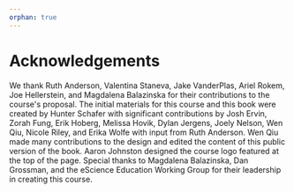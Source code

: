 ```yaml
---
orphan: true
---
```


# Acknowledgements

We thank Ruth Anderson, Valentina Staneva, Jake VanderPlas, Ariel Rokem, Joe Hellerstein, and Magdalena Balazinska for their contributions to the course's proposal. The initial materials for this course and this book were created by Hunter Schafer with significant contributions by Josh Ervin, Zorah Fung, Erik Hoberg, Melissa Hovik, Dylan Jergens, Joely Nelson, Wen Qiu, Nicole Riley, and Erika Wolfe with input from Ruth Anderson. Wen Qiu made many contributions to the design and edited the content of this public version of the book. Aaron Johnston designed the course logo featured at the top of the page. Special thanks to Magdalena Balazinska, Dan Grossman, and the eScience Education Working Group for their leadership in creating this course.
